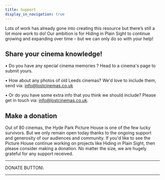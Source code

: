 ```yaml
---
title: Support
display_in_navigation: true
---
```

Lots of work has already gone into creating this resource but there’s still a lot more work to do! Our ambition is for Hiding in Plain Sight to continue growing and expanding over time – but we can only do so with your help!

## Share your cinema knowledge!

• Do you have any special cinema memories ? Head to a cinema's page to submit yours. 

• How about any photos of old Leeds cinemas? We'd love to include them, send via: [info@lostcinemas.co.uk](mailto:info@lostcinemas.co.uk)

• Or do you have some extra info that you think we should include? Please get in touch via: [info@lostcinemas.co.uk](mailto:info@lostcinemas.co.uk).



## Make a donation

Out of 80 cinemas, the Hyde Park Picture House is one of the few lucky survivors. But we only remain open today thanks to the ongoing support and generosity of our audiences and community. If you'd like to see the Picture House continue working on projects like Hiding in Plain Sight, then please consider making a donation. No matter the size, we are hugely grateful for any support received. 

___

DONATE BUTTON\
___